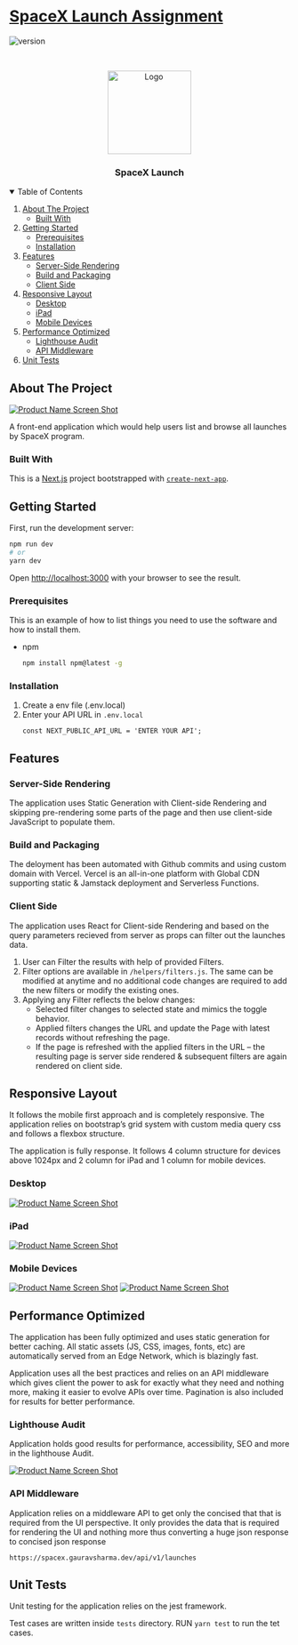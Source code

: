 # [SpaceX Launch Assignment](https://spacex.gauravsharma.dev)

![version](https://img.shields.io/badge/version-1.0.0-blue.svg)

<!-- PROJECT LOGO -->
<br />
<p align="center">
  <a href="https://spacex.gauravsharma.dev">
    <img src="https://www.spacex.com/static/images/share.jpg" alt="Logo" width="150" height="150">
  </a>

  <h3 align="center">SpaceX Launch</h3>

<!-- TABLE OF CONTENTS -->
<details open="open">
  <summary>Table of Contents</summary>
  <ol>
    <li>
      <a href="#about-the-project">About The Project</a>
      <ul>
        <li><a href="#built-with">Built With</a></li>
      </ul>
    </li>
    <li>
      <a href="#getting-started">Getting Started</a>
      <ul>
        <li><a href="#prerequisites">Prerequisites</a></li>
        <li><a href="#installation">Installation</a></li>
      </ul>
    </li>
    <li>
      <a href="#features">Features</a>
      <ul>
        <li><a href="#server-side-rendering">Server-Side Rendering</a></li>
        <li><a href="#build-and-packaging">Build and Packaging</a></li>
        <li><a href="#client-side">Client Side</a></li>
      </ul>
    </li>
    <li>
      <a href="#responsive-layout">Responsive Layout</a>
      <ul>
        <li><a href="#desktop">Desktop</a></li>
        <li><a href="#ipad">iPad</a></li>
        <li><a href="#mobile-devices">Mobile Devices</a></li>
      </ul>
    </li>
    <li>
      <a href="#performance-optimized">Performance Optimized</a>
      <ul>
        <li><a href="#lighthouse-audit">Lighthouse Audit</a></li>
        <li><a href="#api-middleware">API Middleware</a></li>
      </ul>
    </li>
    <li>
      <a href="#unit-tests">Unit Tests</a>
    </li>
  </ol>
</details>

<!-- ABOUT THE PROJECT -->

## About The Project

[![Product Name Screen Shot][product-screenshot]](https://spacex.gauravsharma.dev)

A front-end application which would help users list and browse all launches by SpaceX program.

### Built With

This is a [Next.js](https://nextjs.org/) project bootstrapped with [`create-next-app`](https://github.com/vercel/next.js/tree/canary/packages/create-next-app).

## Getting Started

First, run the development server:

```bash
npm run dev
# or
yarn dev
```

Open [http://localhost:3000](http://localhost:3000) with your browser to see the result.

### Prerequisites

This is an example of how to list things you need to use the software and how to install them.

- npm
  ```sh
  npm install npm@latest -g
  ```

### Installation

1. Create a env file (.env.local)
2. Enter your API URL in `.env.local`
   ```JS
   const NEXT_PUBLIC_API_URL = 'ENTER YOUR API';
   ```

## Features

### Server-Side Rendering

The application uses Static Generation with Client-side Rendering and skipping pre-rendering some parts of the page and then use client-side JavaScript to populate them.

### Build and Packaging

The deloyment has been automated with Github commits and using custom domain with Vercel. Vercel is an all-in-one platform with Global CDN supporting static & Jamstack deployment and Serverless Functions.

### Client Side

The application uses React for Client-side Rendering and based on the query parameters recieved from server as props can filter out the launches data.

1. User can Filter the results with help of provided Filters.
2. Filter options are available in `/helpers/filters.js`. The same can be modified at anytime and no additional code changes are required to add the new filters or modify the existing ones.
3. Applying any Filter reflects the below changes:
   <ul>
           <li>Selected filter changes to selected state and mimics the toggle behavior.</li>
           <li>Applied filters changes the URL and update the Page with latest records without refreshing the page.</li>
           <li>If the page is refreshed with the applied filters in the URL – the resulting page is server side rendered & subsequent filters are again rendered on client side.</li>
         </ul>

## Responsive Layout
It follows the mobile first approach and is completely responsive. The application relies on bootstrap’s grid system with custom media query css and follows a flexbox structure.

The application is fully response. It follows 4 column structure for devices above 1024px and 2 column for iPad and 1 column for mobile devices.

### Desktop

[![Product Name Screen Shot][product-screenshot]](https://spacex.gauravsharma.dev)


### iPad

[![Product Name Screen Shot][ipad-screenshot]](https://spacex.gauravsharma.dev)

### Mobile Devices

[![Product Name Screen Shot][mobile-screenshot]](https://spacex.gauravsharma.dev)
[![Product Name Screen Shot][mobile-nf-screenshot]](https://spacex.gauravsharma.dev)

## Performance Optimized
The application has been fully optimized and uses static generation for better caching. All static assets (JS, CSS, images, fonts, etc) are automatically served from an Edge Network, which is blazingly fast.

Application uses all the best practices and relies on an API middleware which gives client the power to ask for exactly what they need and nothing more, making it easier to evolve APIs over time.
Pagination is also included for results for better performance.

### Lighthouse Audit

Application holds good results for performance, accessibility, SEO and more in the lighthouse Audit. 

[![Product Name Screen Shot][lighthouse-audit]](https://lighthouse-dot-webdotdevsite.appspot.com//lh/html?url=https%3A%2F%2Fspacex.gauravsharma.dev)

### API Middleware

Application relies on a middleware API to get only the concised that that is required from the UI perspective.
It only provides the data that is required for rendering the UI and nothing more thus converting a huge json response to concised json response

`https://spacex.gauravsharma.dev/api/v1/launches`

## Unit Tests

Unit testing for the application relies on the jest framework.

Test cases are written inside `tests` directory.
RUN `yarn test` to run the tet cases.


<!-- MARKDOWN LINKS & IMAGES -->
<!-- https://www.markdownguide.org/basic-syntax/#reference-style-links -->

[product-screenshot]: assets/images/Landscape_Desktop.jpg
[mobile-screenshot]: assets/images/Mobile.jpg
[mobile-nf-screenshot]: assets/images/NotFoundMobile.jpg
[ipad-screenshot]: assets/images/iPad.jpg
[lighthouse-audit]: assets/images/Lighthouse_Audit_Score.jpg
